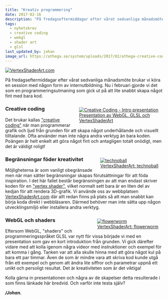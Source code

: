 ```yaml
---
title: "Kreativ programmering"
date: 2017-02-16
description: "På fredagseftermiddagar efter vårat sedvanliga månadsmöte brukar vi köra en session med någon form av internutbildning. Nu i februari gjorde vi det som en programmeringsutmaning som gick ut på att lite snabbt skapa något fint med bara kod."
tags:
  - nyhetsbrev
  - creative coding
  - webgl
  - shader art
  - glsl
last_updated_by: johan
image_url: https://athega.se/system/uploads/2017/02/athega-creative-coding.jpg
---
```

<figure style="margin:0">
    <a href="https://www.vertexshaderart.com/">
        <img src="https://athega.se/system/uploads/2017/02/vertexshaderart.jpg" alt="VertexShaderArt.com">
    </a>
</figure>

På fredagseftermiddagar efter vårat sedvanliga månadsmöte brukar vi köra en session med någon form av internutbildning.
Nu i februari gjorde vi det som en programmeringsutmaning som gick ut på att lite snabbt skapa något fint med bara kod.

<figure style="float:right;clear:right;margin:1em;">
    <a href="https://slides.com/johanberonius/shader-art/fullscreen">
        <img src="https://athega.se/system/uploads/2017/02/athega-creative-coding.jpg" alt="Creative Coding - Intro presentation">
        <figcaption>Presentation av WebGL, GLSL och<br>VertexShaderArt</figcaption>
    </a>
</figure>

### Creative coding
Det brukar kallas ["creative coding"](https://en.wikipedia.org/wiki/Creative_coding) när man programmerar grafik och ljud från grunden för att skapa något underhållande och visuellt tilltalande.
Ofta använder man inte några andra verktyg än bara koden.
Poängen är helt enkelt att göra något fint och antagligen totalt onödigt, men det är väldigt roligt!

<figure style="float:right;clear:right;margin:1em;">
    <a href="https://www.vertexshaderart.com/art/mAZixq6fNzd7qSpQs">
        <img src="https://athega.se/system/uploads/2017/02/technoball.jpg" alt="technoball">
        <figcaption>VertexShaderArt: technoball</figcaption>
    </a>
</figure>

### Begränsningar föder kreativitet

Möjligheterna är som vanligt obegränsade men när man sätter begränsningar skapas förutsättningar för att föda inspiration.
I det här fallet består begränsningen av att man endast skriver koden för en ["vertex shader"](https://en.wikipedia.org/wiki/Shader#Vertex_shaders), vilket normalt sett bara är en liten del av kedjan för att rendera 3D-grafik.
Vi använde oss av webbplatsen [VertexShaderArt.com](https://www.vertexshaderart.com/) där allt redan finns på plats så att man snabbt kan börja koda direkt i webbläsaren.
Därmed behöver man inte sätta upp någon utvecklingsmiljö eller installera andra verktyg.

<figure style="float:right;clear:right;margin:1em;">
    <a href="https://www.vertexshaderart.com/art/Ghsjg9yjpwFdatBgX">
        <img src="https://athega.se/system/uploads/2017/02/flowerworm.jpg" alt="flowerworm">
        <figcaption>VertexShaderArt: flowerworm</figcaption>
    </a>
</figure>

### WebGL och shaders
Eftersom WebGL, "shaders" och programmeringsspråket GLSL var nytt för vissa började vi med en presentation som gav en kort introduktion från grunden.
Vi gick därefter vidare med att kolla igenom några videor med instruktioner och exempel för att komma i gång.
Tanken var att alla skulle hinna med att göra något kul på bara ett par timmar.
Även de som är mindre vara att skriva kod kunde utgå från ett exempel och genom att ändra lite siffror och parametrar uppnå ett unikt och persoligt resultat.
Det är kreativiteten som är det viktiga!

Kolla gärna in presentationen och några av de skapelser detta resulterade i som finns länkade här bredvid.
Och varför inte testa själv?

**_/Johan._**
